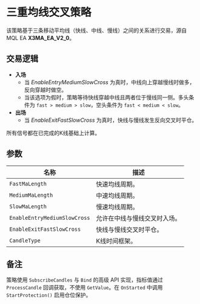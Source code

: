 # 三重均线交叉策略

该策略基于三条移动平均线（快线、中线、慢线）之间的关系进行交易，源自 MQL EA **X3MA_EA_V2_0**。

## 交易逻辑

* **入场**
  * 当 *EnableEntryMediumSlowCross* 为真时，中线向上穿越慢线时做多，反向穿越时做空。
  * 当该选项为假时，策略等待快线穿越中线且两者位于慢线同一侧。多头条件为 `fast > medium > slow`，空头条件为 `fast < medium < slow`。
* **出场**
  * 当 *EnableExitFastSlowCross* 为真时，快线与慢线发生反向交叉时平仓。

所有信号都在已完成的K线基础上计算。

## 参数

| 名称 | 描述 |
|------|------|
| `FastMaLength` | 快速均线周期。 |
| `MediumMaLength` | 中速均线周期。 |
| `SlowMaLength` | 慢速均线周期。 |
| `EnableEntryMediumSlowCross` | 允许在中线与慢线交叉时入场。 |
| `EnableExitFastSlowCross` | 快线与慢线交叉时平仓。 |
| `CandleType` | K线时间框架。 |

## 备注

策略使用 `SubscribeCandles` 与 `Bind` 的高级 API 实现，指标值通过 `ProcessCandle` 回调获取，不使用 `GetValue`。在 `OnStarted` 中调用 `StartProtection()` 启用仓位保护。
